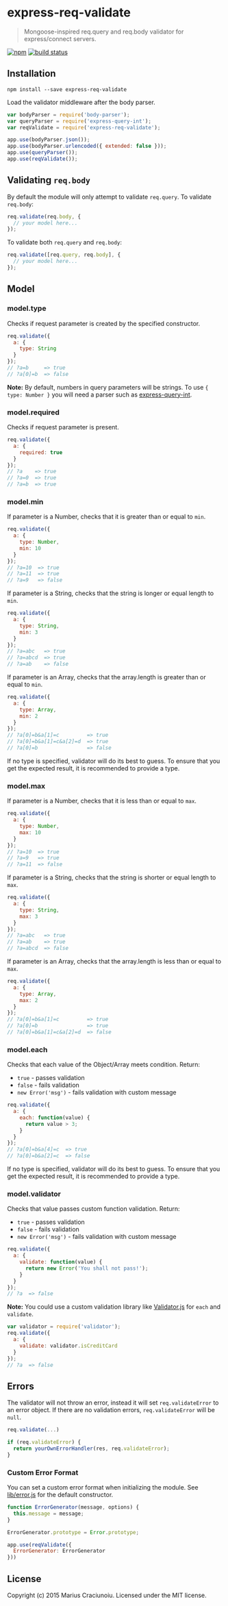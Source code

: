 express-req-validate
====================

> Mongoose-inspired req.query and req.body validator for express/connect servers.

[![npm](https://img.shields.io/npm/v/express-req-validate.svg)](https://www.npmjs.com/package/express-req-validate)
[![build status](https://travis-ci.org/mariusc23/express-req-validate.svg)](https://travis-ci.org/mariusc23/express-req-validate)


## Installation

    npm install --save express-req-validate

Load the validator middleware after the body parser.

```js
var bodyParser = require('body-parser');
var queryParser = require('express-query-int');
var reqValidate = require('express-req-validate');

app.use(bodyParser.json());
app.use(bodyParser.urlencoded({ extended: false }));
app.use(queryParser());
app.use(reqValidate());
```


## Validating `req.body`
By default the module will only attempt to validate `req.query`. To validate `req.body`:

```js
req.validate(req.body, {
  // your model here...
});
```

To validate both `req.query` and `req.body`:

```js
req.validate([req.query, req.body], {
  // your model here...
});
```


## Model

### model.type
Checks if request parameter is created by the specified constructor.

```js
req.validate({
  a: {
    type: String
  }
});
// ?a=b     => true
// ?a[0]=b  => false
```

**Note:** By default, numbers in query parameters will be strings. To use `{ type: Number }` you will need a parser such as [express-query-int](https://www.npmjs.com/package/express-query-int).


### model.required
Checks if request parameter is present.

```js
req.validate({
  a: {
    required: true
  }
});
// ?a    => true
// ?a=0  => true
// ?a=b  => true
```

### model.min
If parameter is a Number, checks that it is greater than or equal to `min`.

```js
req.validate({
  a: {
    type: Number,
    min: 10
  }
});
// ?a=10  => true
// ?a=11  => true
// ?a=9   => false
```

If parameter is a String, checks that the string is longer or equal length to `min`.

```js
req.validate({
  a: {
    type: String,
    min: 3
  }
});
// ?a=abc   => true
// ?a=abcd  => true
// ?a=ab    => false
```

If parameter is an Array, checks that the array.length is greater than or equal to `min`.

```js
req.validate({
  a: {
    type: Array,
    min: 2
  }
});
// ?a[0]=b&a[1]=c         => true
// ?a[0]=b&a[1]=c&a[2]=d  => true
// ?a[0]=b                => false
```

If no type is specified, validator will do its best to guess. To ensure that you get the expected result, it is recommended to provide a type.


### model.max
If parameter is a Number, checks that it is less than or equal to `max`.

```js
req.validate({
  a: {
    type: Number,
    max: 10
  }
});
// ?a=10  => true
// ?a=9   => true
// ?a=11  => false
```

If parameter is a String, checks that the string is shorter or equal length to `max`.

```js
req.validate({
  a: {
    type: String,
    max: 3
  }
});
// ?a=abc   => true
// ?a=ab    => true
// ?a=abcd  => false
```

If parameter is an Array, checks that the array.length is less than or equal to `max`.

```js
req.validate({
  a: {
    type: Array,
    max: 2
  }
});
// ?a[0]=b&a[1]=c         => true
// ?a[0]=b                => true
// ?a[0]=b&a[1]=c&a[2]=d  => false
```

### model.each
Checks that each value of the Object/Array meets condition. Return:

- `true`             - passes validation
- `false`            - fails validation
- `new Error('msg')` - fails validation with custom message

```js
req.validate({
  a: {
    each: function(value) {
      return value > 3;
    }
  }
});
// ?a[0]=b&a[4]=c  => true
// ?a[0]=b&a[2]=c  => false
```

If no type is specified, validator will do its best to guess. To ensure that you get the expected result, it is recommended to provide a type.


### model.validator
Checks that value passes custom function validation. Return:

- `true`             - passes validation
- `false`            - fails validation
- `new Error('msg')` - fails validation with custom message

```js
req.validate({
  a: {
    validate: function(value) {
      return new Error('You shall not pass!');
    }
  }
});
// ?a  => false
```

**Note:** You could use a custom validation library like [Validator.js](https://github.com/chriso/validator.js) for `each` and `validate`.

```js
var validator = require('validator');
req.validate({
  a: {
    validate: validator.isCreditCard
  }
});
// ?a  => false
```

## Errors
The validator will not throw an error, instead it will set `req.validateError` to an error object. If there are no validation errors, `req.validateError` will be `null`.

```js
req.validate(...)

if (req.validateError) {
  return yourOwnErrorHandler(res, req.validateError);
}
```

### Custom Error Format
You can set a custom error format when initializing the module. See [lib/error.js](lib/error.js) for the default constructor.

```js
function ErrorGenerator(message, options) {
  this.message = message;
}

ErrorGenerator.prototype = Error.prototype;

app.use(reqValidate({
  ErrorGenerator: ErrorGenerator
}))
```

## License
Copyright (c) 2015 Marius Craciunoiu. Licensed under the MIT license.
